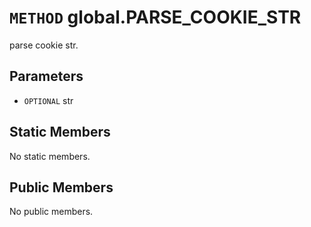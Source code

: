 # `METHOD` global.PARSE_COOKIE_STR
parse cookie str.

## Parameters
* `OPTIONAL` str 

## Static Members
No static members.

## Public Members
No public members.
